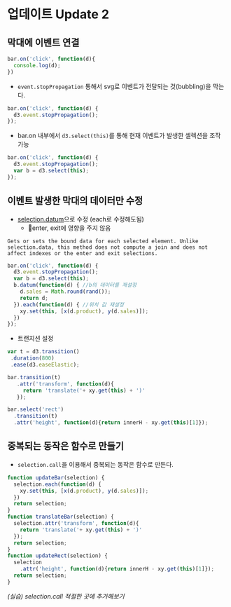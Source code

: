 업데이트 Update 2
===

막대에 이벤트 연결
---

```javascript
bar.on('click', function(d){
  console.log(d);
})
```

- `event.stopPropagation` 통해서 svg로 이벤트가 전달되는 것(bubbling)을 막는다.

```javascript
bar.on('click', function(d) {
  d3.event.stopPropagation();
});
```

- bar.on 내부에서 `d3.select(this)`를 통해 현재 이벤트가 발생한 셀렉션을 조작 가능

```javascript
bar.on('click', function(d) {
  d3.event.stopPropagation();
  var b = d3.select(this);
});

```

이벤트 발생한 막대의 데이터만 수정
---

- [selection.datum](https://github.com/d3/d3-selection#selection_datum)으로 수정 (each로 수정해도됨)
  - enter, exit에 영향을 주지 않음
```
Gets or sets the bound data for each selected element. Unlike selection.data, this method does not compute a join and does not affect indexes or the enter and exit selections.
```

```javascript
bar.on('click', function(d) {
  d3.event.stopPropagation();
  var b = d3.select(this);
  b.datum(function(d) { //b의 데이터를 재설정
    d.sales = Math.round(rand());
    return d;
  }).each(function(d) { //위치 값 재설정
    xy.set(this, [x(d.product), y(d.sales)]);
  })
});
```

- 트랜지션 설정

```javascript
var t = d3.transition()
 .duration(800)
 .ease(d3.easeElastic);

bar.transition(t)
   .attr('transform', function(d){
     return 'translate('+ xy.get(this) + ')'
   });

bar.select('rect')
  .transition(t)
  .attr('height', function(d){return innerH - xy.get(this)[1]});
```

중복되는 동작은 함수로 만들기
---
- `selection.call`을 이용해서 중복되는 동작은 함수로 만든다.

```javascript
function updateBar(selection) {
  selection.each(function(d) {
    xy.set(this, [x(d.product), y(d.sales)]);
  })
  return selection;
}
function translateBar(selection) {
  selection.attr('transform', function(d){
    return 'translate('+ xy.get(this) + ')'
  });
  return selection;
}
function updateRect(selection) {
  selection
    .attr('height', function(d){return innerH - xy.get(this)[1]});
  return selection;
}
```

*(실습) selection.call 적절한 곳에 추가해보기*
